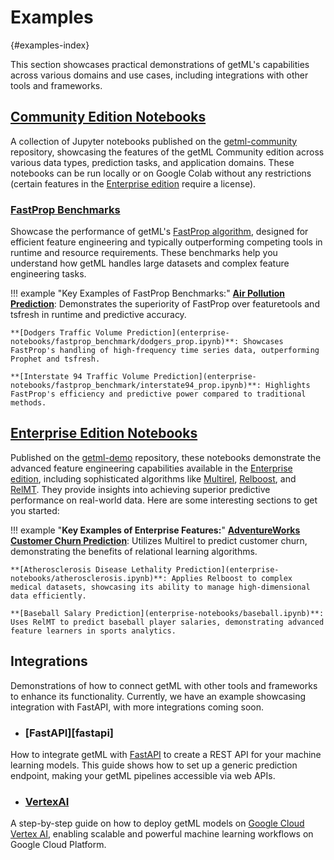 # Examples
[](){#examples-index}

This section showcases practical demonstrations of getML's capabilities across various domains and use cases, including integrations with other tools and frameworks.

## [Community Edition Notebooks](community-notebooks/index.md)

A collection of Jupyter notebooks published on the [getml-community](https://github.com/getml/getml-community/tree/main/demo-notebooks) repository, showcasing the features of the getML Community edition across various data types, prediction tasks, and application domains. These notebooks can be run locally or on Google Colab without any restrictions (certain features in the [Enterprise edition](/enterprise/benefits.md) require a license).

### [FastProp Benchmarks](enterprise-notebooks/fastprop_benchmark/index.md)
Showcase the performance of getML's [FastProp algorithm](https://docs.getml.com/latest/user_guide/feature_engineering/feature_engineering.html#fastprop), designed for efficient feature engineering and typically outperforming competing tools in runtime and resource requirements. These benchmarks help you understand how getML handles large datasets and complex feature engineering tasks.

!!! example "Key Examples of FastProp Benchmarks:"
    **[Air Pollution Prediction](enterprise-notebooks/fastprop_benchmark/air_pollution_prop.ipynb)**: Demonstrates the superiority of FastProp over featuretools and tsfresh in runtime and predictive accuracy.

    **[Dodgers Traffic Volume Prediction](enterprise-notebooks/fastprop_benchmark/dodgers_prop.ipynb)**: Showcases FastProp's handling of high-frequency time series data, outperforming Prophet and tsfresh.

    **[Interstate 94 Traffic Volume Prediction](enterprise-notebooks/fastprop_benchmark/interstate94_prop.ipynb)**: Highlights FastProp's efficiency and predictive power compared to traditional methods.

## [Enterprise Edition Notebooks](enterprise-notebooks/index.md)
Published on the [getml-demo](https://github.com/getml/getml-demo) repository, these notebooks demonstrate the advanced feature engineering capabilities available in the [Enterprise edition](/enterprise/benefits.md), including sophisticated algorithms like [Multirel](https://docs.getml.com/latest/user_guide/feature_engineering/feature_engineering.html#multirel), [Relboost](https://docs.getml.com/latest/user_guide/feature_engineering/feature_engineering.html#relboost), and [RelMT](https://docs.getml.com/latest/user_guide/feature_engineering/feature_engineering.html#relmt). They provide insights into achieving superior predictive performance on real-world data. Here are some interesting sections to get you started:

!!! example "**Key Examples of Enterprise Features:**"
    **[AdventureWorks Customer Churn Prediction](enterprise-notebooks/adventure_works.ipynb)**: Utilizes Multirel to predict customer churn, demonstrating the benefits of relational learning algorithms.

    **[Atherosclerosis Disease Lethality Prediction](enterprise-notebooks/atherosclerosis.ipynb)**: Applies Relboost to complex medical datasets, showcasing its ability to manage high-dimensional data efficiently.

    **[Baseball Salary Prediction](enterprise-notebooks/baseball.ipynb)**: Uses RelMT to predict baseball player salaries, demonstrating advanced feature learners in sports analytics.

## Integrations
Demonstrations of how to connect getML with other tools and frameworks to enhance its functionality. Currently, we have an example showcasing integration with FastAPI, with more integrations coming soon.

- ### [FastAPI][fastapi]
How to integrate getML with [FastAPI](https://fastapi.tiangolo.com/) to create a REST API for your machine learning models. This guide shows how to set up a generic prediction endpoint, making your getML pipelines accessible via web APIs.

- ### [VertexAI](integrations/vertexai/vertexai.ipynb)
A step-by-step guide on how to deploy getML models on [Google Cloud Vertex AI](https://cloud.google.com/vertex-ai), enabling scalable and powerful machine learning workflows on Google Cloud Platform.